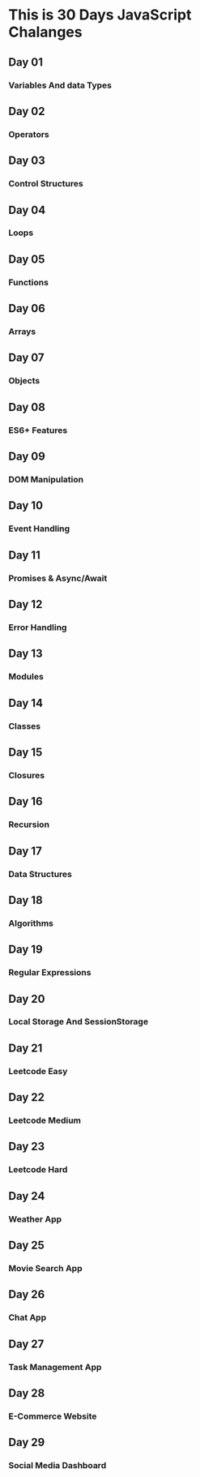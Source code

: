 # This is 30 Days JavaScript Chalanges
## Day 01 
### Variables And data Types

## Day 02
### Operators

## Day 03
### Control Structures

## Day 04
### Loops

## Day 05
### Functions

## Day 06
### Arrays

## Day 07
### Objects

## Day 08
### ES6+ Features

## Day 09
### DOM Manipulation

## Day 10
### Event Handling

## Day 11
### Promises & Async/Await

## Day 12
### Error Handling

## Day 13
### Modules

## Day 14
### Classes

## Day 15
### Closures

## Day 16
### Recursion

## Day 17
### Data Structures

## Day 18
### Algorithms

## Day 19
### Regular Expressions

## Day 20
### Local Storage And SessionStorage

## Day 21
### Leetcode Easy

## Day 22
### Leetcode Medium

## Day 23
### Leetcode Hard

## Day 24
### Weather App

## Day 25
### Movie Search App

## Day 26
### Chat App

## Day 27
### Task Management App

## Day 28
### E-Commerce Website

## Day 29
### Social Media Dashboard


